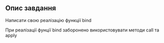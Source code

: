 ## Опис завдання

Написати свою реалізацію функції bind

При реалізації фунції bind заборонено використовувати методи call та apply